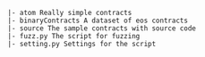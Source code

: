 ```dataset Sample contracts and a fuzzing script
|- atom Really simple contracts
|- binaryContracts A dataset of eos contracts
|- source The sample contracts with source code
|- fuzz.py The script for fuzzing
|- setting.py Settings for the script
```